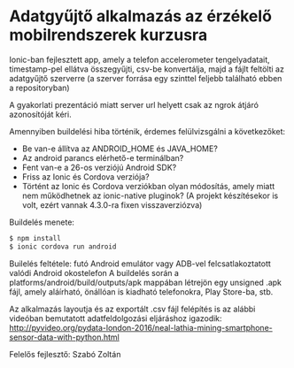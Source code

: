 # Adatgyűjtő alkalmazás az érzékelő mobilrendszerek kurzusra

Ionic-ban fejlesztett app, amely a telefon accelerometer tengelyadatait, timestamp-pel ellátva összegyűjti, csv-be konvertálja, majd a fájlt feltölti az adatgyűjtő szerverre (a szerver forrása egy szinttel feljebb található ebben a repositoryban)

A gyakorlati prezentáció miatt server url helyett csak az ngrok átjáró azonosítóját kéri.

Amennyiben buildelési hiba történik, érdemes felülvizsgálni a következőket: 
* Be van-e állítva az ANDROID_HOME és JAVA_HOME?
* Az android parancs elérhető-e terminálban? 
* Fent van-e a 26-os verziójú Android SDK?
* Friss az Ionic és Cordova verziója?
* Történt az Ionic és Cordova verziókban olyan módosítás, amely miatt nem működhetnek az ionic-native pluginok? (A projekt készítésekor is volt, ezért vannak 4.3.0-ra fixen visszaverziózva)

Buildelés menete:

```javascript
$ npm install
$ ionic cordova run android
```

Builelés feltétele: futó Android emulátor vagy ADB-vel felcsatlakoztatott valódi Android okostelefon
A buildelés során a platforms/android/build/outputs/apk mappában létrejön egy unsigned .apk fájl, amely aláírható, önállóan is kiadható telefonokra, Play Store-ba, stb.

Az alkalmazás layoutja és az exportált .csv fájl felépítés is az alábbi videóban bemutatott adatfeldolgozási eljáráshoz igazodik:
http://pyvideo.org/pydata-london-2016/neal-lathia-mining-smartphone-sensor-data-with-python.html

Felelős fejlesztő: Szabó Zoltán

